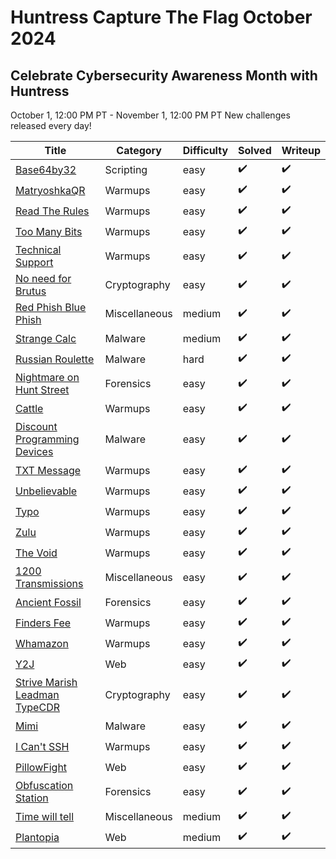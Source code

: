 # Huntress Capture The Flag October 2024 

## Celebrate Cybersecurity Awareness Month with Huntress 

October 1, 12:00 PM PT - November 1, 12:00 PM PT
New challenges released every day!


| Title | Category | Difficulty | Solved | Writeup |
| --- | --- | --- | --- | --- |
| [Base64by32](Base64by32/readme.md) | Scripting | easy | :heavy_check_mark: | :heavy_check_mark: |
| [MatryoshkaQR](MatryoshkaQR/readme.md) | Warmups | easy | :heavy_check_mark: | :heavy_check_mark: |
| [Read The Rules](Read%20The%20Rules/readme.md) | Warmups | easy | :heavy_check_mark: | :heavy_check_mark: |
| [Too Many Bits](Too%20Many%20Bits/readme.md) | Warmups | easy | :heavy_check_mark: | :heavy_check_mark: |
| [Technical Support](Technical%20Support/readme.md) | Warmups | easy | :heavy_check_mark: | :heavy_check_mark: |
| [No need for Brutus](No%20need%20for%20Brutus/readme.md) | Cryptography | easy | :heavy_check_mark: | :heavy_check_mark: |
| [Red Phish Blue Phish](Red%20Phish%20Blue%20Phish/readme.md) | Miscellaneous | medium | :heavy_check_mark: | :heavy_check_mark: |
| [Strange Calc](Strange%20Calc/readme.md) | Malware | medium | :heavy_check_mark: | :heavy_check_mark: |
| [Russian Roulette](Russian%20Roulette/readme.md) | Malware | hard | :heavy_check_mark: | :heavy_check_mark: |
| [Nightmare on Hunt Street](Nightmare%20on%20Hunt%20Street/readme.md) | Forensics | easy | :heavy_check_mark: | :heavy_check_mark: |
| [Cattle](Cattle/readme.md) | Warmups | easy | :heavy_check_mark: | :heavy_check_mark: |
| [Discount Programming Devices](Discount%20Programming%20Devices/readme.md) | Malware | easy | :heavy_check_mark: | :heavy_check_mark: |
| [TXT Message](TXT%20Message/readme.md) | Warmups | easy | :heavy_check_mark: | :heavy_check_mark: |
| [Unbelievable](Unbelievable/readme.md) | Warmups | easy | :heavy_check_mark: | :heavy_check_mark: |
| [Typo](Typo/readme.md) | Warmups | easy | :heavy_check_mark: | :heavy_check_mark: |
| [Zulu](Zulu/readme.md) | Warmups | easy | :heavy_check_mark: | :heavy_check_mark: |
| [The Void](The%20Void/readme.md) | Warmups | easy | :heavy_check_mark: | :heavy_check_mark: |
| [1200 Transmissions](1200%20Transmissions/readme.md) | Miscellaneous | easy | :heavy_check_mark: | :heavy_check_mark: |
| [Ancient Fossil](Ancient%20Fossil/readme.md) | Forensics | easy | :heavy_check_mark: | :heavy_check_mark: |
| [Finders Fee](Finders%20Fee/readme.md) | Warmups | easy | :heavy_check_mark: | :heavy_check_mark: |
| [Whamazon](Whamazon/readme.md) | Warmups | easy | :heavy_check_mark: | :heavy_check_mark: |
| [Y2J](Y2J/readme.md) | Web | easy | :heavy_check_mark: | :heavy_check_mark: |
| [Strive Marish Leadman TypeCDR](Strive%20Marish%20Leadman%20TypeCDR/readme.md) | Cryptography | easy |:heavy_check_mark: | :heavy_check_mark: |
| [Mimi](Mimi/readme.md) | Malware | easy | :heavy_check_mark: | :heavy_check_mark: |
| [I Can't SSH](I%20Cant%20SSH/readme.md) | Warmups | easy | :heavy_check_mark: | :heavy_check_mark: |
| [PillowFight](PillowFight/readme.md) | Web | easy | :heavy_check_mark: | :heavy_check_mark: |
| [Obfuscation Station](Obfuscation%20Station/readme.md) | Forensics | easy | :heavy_check_mark: | :heavy_check_mark: |
| [Time will tell](Time%20will%20tell/readme.md) | Miscellaneous | medium | :heavy_check_mark: | :heavy_check_mark: |
| [Plantopia](Plantopia/readme.md) | Web | medium | :heavy_check_mark: | :heavy_check_mark: |